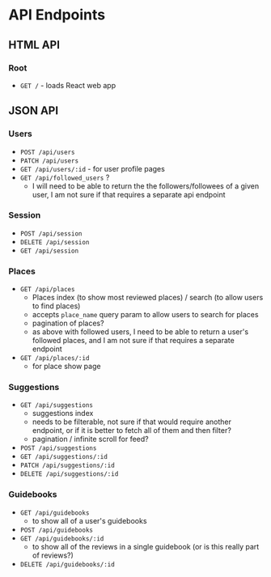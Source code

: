 # API Endpoints

## HTML API

### Root

- `GET /` - loads React web app

## JSON API

### Users

- `POST /api/users`
- `PATCH /api/users`
- `GET /api/users/:id` - for user profile pages
- `GET /api/followed_users` ?
  - I will need to be able to return the the followers/followees of a given user, I am not sure if that requires a separate api endpoint


### Session

- `POST /api/session`
- `DELETE /api/session`
- `GET /api/session`



### Places

- `GET /api/places`
  - Places index (to show most reviewed places) / search (to allow users to find places)
  - accepts `place_name` query param to allow users to search for places
  - pagination of places?
  - as above with followed users, I need to be able to return a user's followed places, and I am not sure if that requires a separate endpoint
- `GET /api/places/:id`
  - for place show page


### Suggestions

- `GET /api/suggestions`
  - suggestions index
  - needs to be filterable, not sure if that would require another endpoint, or if it is better to fetch all of them and then filter?
  - pagination / infinite scroll for feed?
- `POST /api/suggestions`
- `GET /api/suggestions/:id`
- `PATCH /api/suggestions/:id`
- `DELETE /api/suggestions/:id`


### Guidebooks

- `GET /api/guidebooks`
  - to show all of a user's guidebooks
- `POST /api/guidebooks`
- `GET /api/guidebooks/:id`
  - to show all of the reviews in a single guidebook (or is this really part of reviews?)
- `DELETE /api/guidebooks/:id`

